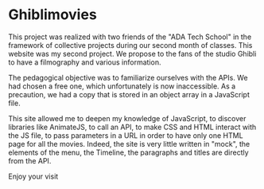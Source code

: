 # Ghiblimovies

This project was realized with two friends of the "ADA Tech School" in the framework of collective projects during our second month of classes. This website was my second project.
We propose to the fans of the studio Ghibli to have a filmography and various information.

The pedagogical objective was to familiarize ourselves with the APIs. We had chosen a free one, which unfortunately is now inaccessible. As a precaution, we had a copy that is stored in an object array in a JavaScript file.

This site allowed me to deepen my knowledge of JavaScript, to discover libraries like AnimateJS, to call an API, to make CSS and HTML interact with the JS file, to pass parameters in a URL in order to have only one HTML page for all the movies. Indeed, the site is very little written in "mock", the elements of the menu, the Timeline, the paragraphs and titles are directly from the API.

Enjoy your visit
